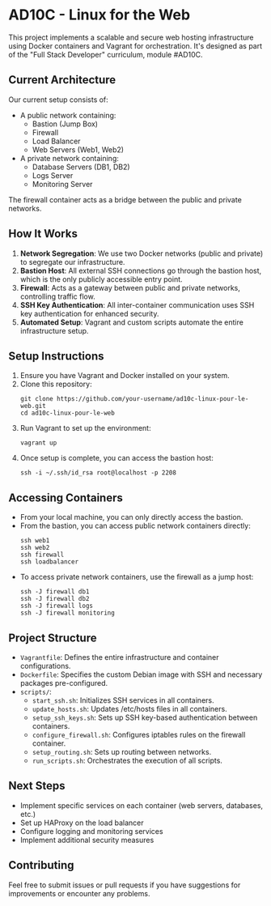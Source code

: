 # AD10C - Linux for the Web

This project implements a scalable and secure web hosting infrastructure using Docker containers and Vagrant for orchestration. It's designed as part of the "Full Stack Developer" curriculum, module #AD10C.

## Current Architecture

Our current setup consists of:

- A public network containing:
    - Bastion (Jump Box)
    - Firewall
    - Load Balancer
    - Web Servers (Web1, Web2)
- A private network containing:
    - Database Servers (DB1, DB2)
    - Logs Server
    - Monitoring Server

The firewall container acts as a bridge between the public and private networks.

## How It Works

1. **Network Segregation**: We use two Docker networks (public and private) to segregate our infrastructure.
2. **Bastion Host**: All external SSH connections go through the bastion host, which is the only publicly accessible entry point.
3. **Firewall**: Acts as a gateway between public and private networks, controlling traffic flow.
4. **SSH Key Authentication**: All inter-container communication uses SSH key authentication for enhanced security.
5. **Automated Setup**: Vagrant and custom scripts automate the entire infrastructure setup.

## Setup Instructions

1. Ensure you have Vagrant and Docker installed on your system.
2. Clone this repository:
   ```
   git clone https://github.com/your-username/ad10c-linux-pour-le-web.git
   cd ad10c-linux-pour-le-web
   ```
3. Run Vagrant to set up the environment:
   ```
   vagrant up
   ```
4. Once setup is complete, you can access the bastion host:
   ```
   ssh -i ~/.ssh/id_rsa root@localhost -p 2208
   ```

## Accessing Containers

- From your local machine, you can only directly access the bastion.
- From the bastion, you can access public network containers directly:
  ```
  ssh web1
  ssh web2
  ssh firewall
  ssh loadbalancer
  ```
- To access private network containers, use the firewall as a jump host:
  ```
  ssh -J firewall db1
  ssh -J firewall db2
  ssh -J firewall logs
  ssh -J firewall monitoring
  ```

## Project Structure

- `Vagrantfile`: Defines the entire infrastructure and container configurations.
- `Dockerfile`: Specifies the custom Debian image with SSH and necessary packages pre-configured.
- `scripts/`:
    - `start_ssh.sh`: Initializes SSH services in all containers.
    - `update_hosts.sh`: Updates /etc/hosts files in all containers.
    - `setup_ssh_keys.sh`: Sets up SSH key-based authentication between containers.
    - `configure_firewall.sh`: Configures iptables rules on the firewall container.
    - `setup_routing.sh`: Sets up routing between networks.
    - `run_scripts.sh`: Orchestrates the execution of all scripts.

## Next Steps

- Implement specific services on each container (web servers, databases, etc.)
- Set up HAProxy on the load balancer
- Configure logging and monitoring services
- Implement additional security measures

## Contributing

Feel free to submit issues or pull requests if you have suggestions for improvements or encounter any problems.

